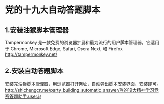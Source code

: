 # 党的十九大自动答题脚本

## 1.安装油猴脚本管理器
Tampermonkey 是一款免费的浏览器扩展和最为流行的用户脚本管理器，它适用于 Chrome, Microsoft Edge, Safari, Opera Next, 和 Firefox
http://tampermonkey.net/
## 2.安装自动答题脚本
安装完油猴脚本管理器，用浏览器打开网址，自动弹出脚本安装界面，安装即可。
http://shichengcn.me/party_building_automatic_answer/党的19大精神学习竞赛答题助手.user.js
